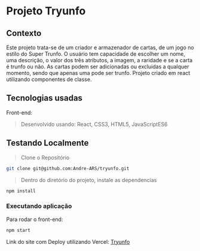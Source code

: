 # Projeto Tryunfo

## Contexto
Este projeto trata-se de um criador e armazenador de cartas, de um jogo no estilo do Super Trunfo. O usuário tem capacidade de escolher um nome, uma descrição, o valor dos três atributos, a imagem, a raridade e se a carta é trunfo ou não. As cartas podem ser adicionadas ou excluidas a qualquer momento, sendo que apenas uma pode ser trunfo. Projeto criado em react utilizando componentes de classe.     

## Tecnologias usadas

Front-end:
> Desenvolvido usando: React, CSS3, HTML5, JavaScriptES6

## Testando Localmente

> Clone o Repositório
```bash
git clone git@github.com:Andre-ARS/tryunfo.git
``` 
> Dentro do diretório do projeto, instale as dependencias
```bash
npm install
``` 
### Executando aplicação

Para rodar o front-end:

```bash
npm start
```

Link do site com Deploy utilizando Vercel: [Tryunfo](https://tryunfo-ars.vercel.app/)
